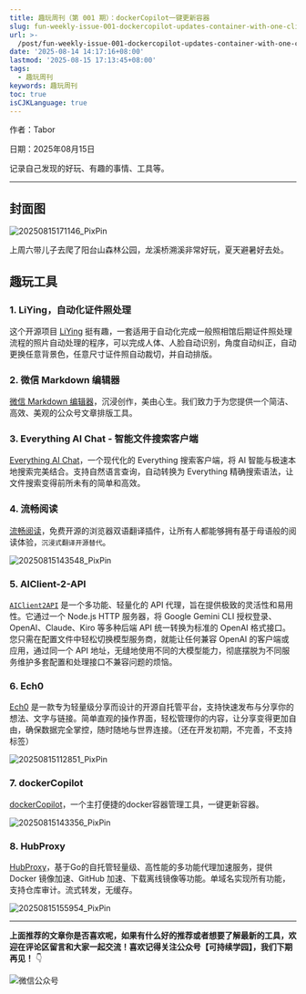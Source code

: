 ```yaml
---
title: 趣玩周刊（第 001 期）：dockerCopilot一键更新容器
slug: fun-weekly-issue-001-dockercopilot-updates-container-with-one-click-z16s0qf
url: >-
  /post/fun-weekly-issue-001-dockercopilot-updates-container-with-one-click-z16s0qf.html
date: '2025-08-14 14:17:16+08:00'
lastmod: '2025-08-15 17:13:45+08:00'
tags:
  - 趣玩周刊
keywords: 趣玩周刊
toc: true
isCJKLanguage: true
---
```






作者：Tabor

日期：2025年08月15日

记录自己发现的好玩、有趣的事情、工具等。

---

## 封面图

![20250815171146_PixPin](/images/2025/20250815171146_PixPin-20250815171208-q8g7sqy.webp)

上周六带儿子去爬了阳台山森林公园，龙溪桥溯溪非常好玩，夏天避暑好去处。

## 趣玩工具

### 1. **LiYing，自动化证件照处理**

这个开源项目 [LiYing](https://github.com/aoguai/LiYing) 挺有趣，一套适用于自动化完成一般照相馆后期证件照处理流程的照片自动处理的程序，可以完成人体、人脸自动识别，角度自动纠正，自动更换任意背景色，任意尺寸证件照自动裁切，并自动排版。

### 2. 微信 Markdown 编辑器

[微信 Markdown 编辑器]()，沉浸创作，美由心生。我们致力于为您提供一个简洁、高效、美观的公众号文章排版工具。

### 3. Everything AI Chat - 智能文件搜索客户端

[Everything AI Chat](https://github.com/MaskerPRC/everything-ai-chat)，一个现代化的 Everything 搜索客户端，将 AI 智能与极速本地搜索完美结合。支持自然语言查询，自动转换为 Everything 精确搜索语法，让文件搜索变得前所未有的简单和高效。

### 4. 流畅阅读

[流畅阅读](https://fluent.thinkstu.com/)，免费开源的浏览器双语翻译插件，让所有人都能够拥有基于母语般的阅读体验，`沉浸式翻译开源替代`。

![20250815143548_PixPin](/images/2025/20250815143548_PixPin-20250815143559-4naao2u.webp)

### 5. AIClient-2-API

​[`AIClient2API`](https://github.com/justlovemaki/AIClient-2-API) 是一个多功能、轻量化的 API 代理，旨在提供极致的灵活性和易用性。它通过一个 Node.js HTTP 服务器，将 Google Gemini CLI 授权登录、OpenAI、Claude、Kiro 等多种后端 API 统一转换为标准的 OpenAI 格式接口。您只需在配置文件中轻松切换模型服务商，就能让任何兼容 OpenAI 的客户端或应用，通过同一个 API 地址，无缝地使用不同的大模型能力，彻底摆脱为不同服务维护多套配置和处理接口不兼容问题的烦恼。

### 6. Ech0

[Ech0](https://github.com/lin-snow/Ech0) 是一款专为轻量级分享而设计的开源自托管平台，支持快速发布与分享你的想法、文字与链接。简单直观的操作界面，轻松管理你的内容，让分享变得更加自由，确保数据完全掌控，随时随地与世界连接。（还在开发初期，不完善，不支持标签）

![20250815112851_PixPin](/images/2025/20250815112851_PixPin-20250815112906-un4m5b1.webp)

### 7. dockerCopilot

[dockerCopilot](https://github.com/onlyLTY/dockerCopilot)，一个主打便捷的docker容器管理工具，一键更新容器。

![20250815143356_PixPin](/images/2025/20250815143356_PixPin-20250815143516-9h3um5d.webp)

### 8. HubProxy

[HubProxy](https://github.com/sky22333/hubproxy)，基于Go的自托管轻量级、高性能的多功能代理加速服务，提供 Docker 镜像加速、GitHub 加速、下载离线镜像等功能。单域名实现所有功能，支持仓库审计。流式转发，无缓存。

![20250815155954_PixPin](/images/2025/20250815155954_PixPin-20250815160010-wga14r0.webp)

---

**上面推荐的文章你是否喜欢呢，如果有什么好的推荐或者想要了解最新的工具，欢迎在评论区留言和大家一起交流！喜欢记得关注公众号【可持续学园】，我们下期再见！**    👇

![微信公众号](/images/2025/微信公众号-20250813124220-913xdfk.webp)

‍
